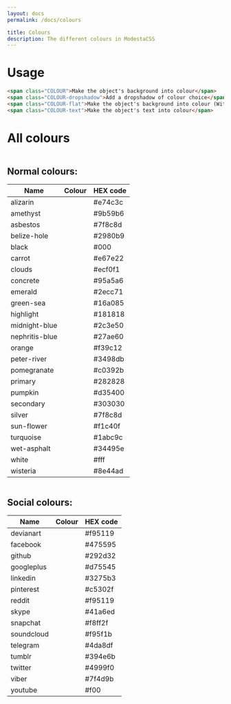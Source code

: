 ```yaml
---
layout: docs
permalink: /docs/colours

title: Colours
description: The different colours in ModestaCSS
---
```

# Usage
```html
<span class="COLOUR">Make the object's background into colour</span>
<span class="COLOUR-dropshadow">Add a dropshadow of colour choice</span>
<span class="COLOUR-flat">Make the object's background into colour (Without the dropshadow if the object has it)</span>
<span class="COLOUR-text">Make the object's text into colour</span>
```

# All colours
<div class="row">

  <div class="one-half column">
    <h2 class="center-text">Normal colours:</h2>
    <div class="table-container table-center">
      <table class="box-shadow white black-text">
        <thead>
          <tr><th>Name</th><th>Colour</th><th>HEX code</th></tr>
        </thead>
        <tbody>
          <tr><td>alizarin</td><td class="alizarin"></td><td>#e74c3c</td></tr>
          <tr><td>amethyst</td><td class="amethyst"></td><td>#9b59b6</td></tr>
          <tr><td>asbestos</td><td class="asbestos"></td><td>#7f8c8d</td></tr>
          <tr><td>belize-hole</td><td class="belize-hole"></td><td>#2980b9</td></tr>
          <tr><td>black</td><td class="black"></td><td>#000</td></tr>
          <tr><td>carrot</td><td class="carrot"></td><td>#e67e22</td></tr>
          <tr><td>clouds</td><td class="clouds"></td><td>#ecf0f1</td></tr>
          <tr><td>concrete</td><td class="concrete"></td><td>#95a5a6</td></tr>
          <tr><td>emerald</td><td class="emerald"></td><td>#2ecc71</td></tr>
          <tr><td>green-sea</td><td class="green-sea"></td><td>#16a085</td></tr>
          <tr><td>highlight</td><td class="highlight"></td><td>#181818</td></tr>
          <tr><td>midnight-blue</td><td class="midnight-blue"></td><td>#2c3e50</td></tr>
          <tr><td>nephritis-blue</td><td class="nephritis-blue"></td><td>#27ae60</td></tr>
          <tr><td>orange</td><td class="orange"></td><td>#f39c12</td></tr>
          <tr><td>peter-river</td><td class="peter-river"></td><td>#3498db</td></tr>
          <tr><td>pomegranate</td><td class="pomegranate"></td><td>#c0392b</td></tr>
          <tr><td>primary</td><td class="primary"></td><td>#282828</td></tr>
          <tr><td>pumpkin</td><td class="pumpkin"></td><td>#d35400</td></tr>
          <tr><td>secondary</td><td class="secondary"></td><td>#303030</td></tr>
          <tr><td>silver</td><td class="silver"></td><td>#7f8c8d</td></tr>
          <tr><td>sun-flower</td><td class="sun-flower"></td><td>#f1c40f</td></tr>
          <tr><td>turquoise</td><td class="turquoise"></td><td>#1abc9c</td></tr>
          <tr><td>wet-asphalt</td><td class="wet-asphalt"></td><td>#34495e</td></tr>
          <tr><td>white</td><td class="white"></td><td>#fff</td></tr>
          <tr><td>wisteria</td><td class="wisteria"></td><td>#8e44ad</td></tr>
        </tbody>
      </table>
    </div>
  </div>

  <div class="one-half column">
    <h2 class="center-text">Social colours:</h2>
    <div class="table-container table-center">
      <table class="box-shadow white black-text">
        <thead>
          <tr><th>Name</th><th>Colour</th><th>HEX code</th></tr>
        </thead>
        <tbody>
          <tr><td>devianart</td><td class="devianart"></td><td>#f95119</td></tr>
          <tr><td>facebook</td><td class="facebook"></td><td>#475595</td></tr>
          <tr><td>github</td><td class="github"></td><td>#292d32</td></tr>
          <tr><td>googleplus</td><td class="googleplus"></td><td>#d75545</td></tr>
          <tr><td>linkedin</td><td class="linkedin"></td><td>#3275b3</td></tr>
          <tr><td>pinterest</td><td class="pinterest"></td><td>#c5302f</td></tr>
          <tr><td>reddit</td><td class="reddit"></td><td>#f95119</td></tr>
          <tr><td>skype</td><td class="skype"></td><td>#41a6ed</td></tr>
          <tr><td>snapchat</td><td class="snapchat"></td><td>#f8ff2f</td></tr>
          <tr><td>soundcloud</td><td class="soundcloud"></td><td>#f95f1b</td></tr>
          <tr><td>telegram</td><td class="telegram"></td><td>#4da8df</td></tr>
          <tr><td>tumblr</td><td class="tumblr"></td><td>#394e6b</td></tr>
          <tr><td>twitter</td><td class="twitter"></td><td>#4999f0</td></tr>
          <tr><td>viber</td><td class="viber"></td><td>#7f4d9b</td></tr>
          <tr><td>youtube</td><td class="youtube"></td><td>#f00</td></tr>
        </tbody>
      </table>
    </div>
  </div>

</div>

